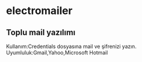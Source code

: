 # electromailer
Toplu mail yazılımı
-------------------
Kullanım:Credentials dosyasına mail ve şifrenizi yazın.
Uyumluluk:Gmail,Yahoo,Microsoft Hotmail
